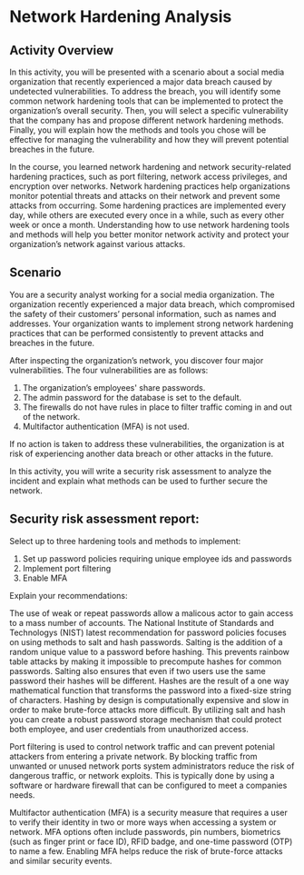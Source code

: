 
# Network Hardening Analysis

## Activity Overview

In this activity, you will be presented with a scenario about a social media organization that recently experienced a major data breach caused by undetected vulnerabilities. To address the breach, you will identify some common network hardening tools that can be implemented to protect the organization’s overall security. Then, you will select a specific vulnerability that the company has and propose different network hardening methods. Finally, you will explain how the methods and tools you chose will be effective for managing the vulnerability and how they will prevent potential breaches in the future.<br>

In the course, you learned network hardening and network security-related hardening practices, such as port filtering, network access privileges, and encryption over networks. Network hardening practices help organizations monitor potential threats and attacks on their network and prevent some attacks from occurring. Some hardening practices are implemented every day, while others are executed every once in a while, such as every other week or once a month. Understanding how to use network hardening tools and methods will help you better monitor network activity and protect your organization’s network against various attacks.<br>


## Scenario

You are a security analyst working for a social media organization. The organization recently experienced a major data breach, which compromised the safety of their customers’ personal information, such as names and addresses. Your organization wants to implement strong network hardening practices that can be performed consistently to prevent attacks and breaches in the future.<br>

After inspecting the organization’s network, you discover four major vulnerabilities. The four vulnerabilities are as follows:
1. The organization’s employees' share passwords.
2. The admin password for the database is set to the default.
3. The firewalls do not have rules in place to filter traffic coming in and out of the network.
4. Multifactor authentication (MFA) is not used. 

If no action is taken to address these vulnerabilities, the organization is at risk of experiencing another data breach or other attacks in the future.<br>

In this activity, you will write a security risk assessment to analyze the incident and explain what methods can be used to further secure the network.<br>

## Security risk assessment report:

Select up to three hardening tools and methods to implement:
1. Set up password policies requiring unique employee ids and passwords
2. Implement port filtering
3. Enable MFA

Explain your recommendations:

The use of weak or repeat passwords allow a malicous actor to gain access to a mass number of accounts. The National Institute of Standards and Technologys (NIST) latest recommendation for password policies focuses on using methods to salt and hash passwords. Salting is the addition of a random unique value to a password before hashing. This prevents rainbow table attacks by making it impossible to precompute hashes for common passwords. Salting also ensures that even if two users use the same password their hashes will be different. Hashes are the result of a one way mathematical function that transforms the password into a fixed-size string of characters. Hashing by design is computationally expensive and slow in order to make brute-force attacks more difficult. By utilizing salt and hash you can create a robust password storage mechanism that could protect both employee, and user credentials from unauthorized access.

Port filtering is used to control network traffic and can prevent potenial attackers from entering a private network. By blocking traffic from unwanted or unused network ports system administrators reduce the risk of dangerous traffic, or network exploits. This is typically done by using a software or hardware firewall that can be configured to meet a companies needs.

Multifactor authentication (MFA) is a security measure that requires a user to verify their identity in two or more ways when accessing a system or network. MFA options often include passwords, pin numbers, biometrics (such as finger print or face ID), RFID badge, and one-time password (OTP) to name a few. Enabling MFA helps reduce the risk of brute-force attacks and similar security events.
